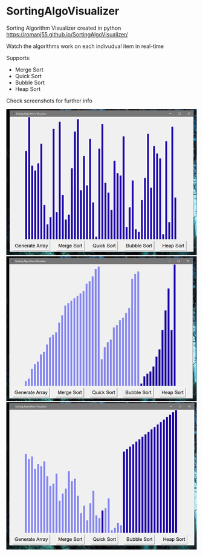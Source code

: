 # SortingAlgoVisualizer
Sorting Algorithm Visualizer created in python
https://romanj55.github.io/SortingAlgoVisualizer/



Watch the algorithms work on each indivudual item in real-time 

Supports:
- Merge Sort
- Quick Sort
- Bubble Sort
- Heap Sort

Check screenshots for further info

![Start_screen](assets/main.jpg "Start_screen")
![Main walls](assets/001.jpg "Main walls")
![Main walls finished](assets/002.jpg "Main walls finished")
